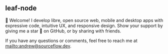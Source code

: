 ## leaf-node

👋 Welcome! I develop libre, open source web, mobile and desktop apps with
expressive code, intuitive UX, and responsive design. Show your support by
giving me a star 🌟 on GitHub, or by sharing with friends.

If you have any questions or comments, feel free to reach me at
<mailto:andrew@sourceflow.dev>.

